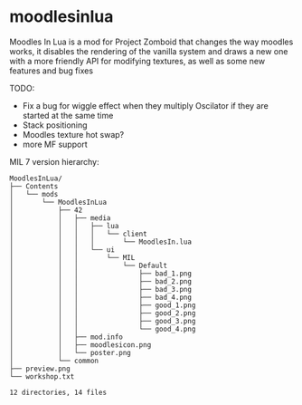 # moodlesinlua
Moodles In Lua is a mod for Project Zomboid that changes the way moodles works, it disables the rendering of the vanilla system and draws a new one with a more friendly API for modifying textures, as well as some new features and bug fixes

TODO:
- Fix a bug for wiggle effect when they multiply Oscilator if they are started at the same time
- Stack positioning 
- Moodles texture hot swap?
- more MF support

MIL 7 version hierarchy:
```
MoodlesInLua/
├── Contents
│   └── mods
│       └── MoodlesInLua
│           ├── 42
│           │   ├── media
│           │   │   ├── lua
│           │   │   │   └── client
│           │   │   │       └── MoodlesIn.lua
│           │   │   └── ui
│           │   │       └── MIL
│           │   │           └── Default
│           │   │               ├── bad_1.png
│           │   │               ├── bad_2.png
│           │   │               ├── bad_3.png
│           │   │               ├── bad_4.png
│           │   │               ├── good_1.png
│           │   │               ├── good_2.png
│           │   │               ├── good_3.png
│           │   │               └── good_4.png
│           │   ├── mod.info
│           │   ├── moodlesicon.png
│           │   └── poster.png
│           └── common
├── preview.png
└── workshop.txt

12 directories, 14 files
```
